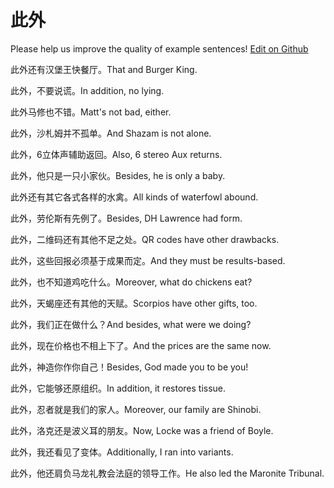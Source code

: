 # 此外

Please help us improve the quality of example sentences! [Edit on Github](https://github.com/jiyushe/jiyu-example-sentence-source/blob/main/chinese/ciwai.md)

<p><span class="chinese">此外还有汉堡王快餐厅。</span><span class="english">That and Burger King.</span></p>

<p><span class="chinese">此外，不要说谎。</span><span class="english">In addition, no lying.</span></p>

<p><span class="chinese">此外马修也不错。</span><span class="english">Matt's not bad, either.</span></p>

<p><span class="chinese">此外，沙札姆并不孤单。</span><span class="english">And Shazam is not alone.</span></p>

<p><span class="chinese">此外，6立体声辅助返回。</span><span class="english">Also, 6 stereo Aux returns.</span></p>

<p><span class="chinese">此外，他只是一只小家伙。</span><span class="english">Besides, he is only a baby.</span></p>

<p><span class="chinese">此外还有其它各式各样的水禽。</span><span class="english">All kinds of waterfowl abound.</span></p>

<p><span class="chinese">此外，劳伦斯有先例了。</span><span class="english">Besides, DH Lawrence had form.</span></p>

<p><span class="chinese">此外，二维码还有其他不足之处。</span><span class="english">QR codes have other drawbacks.</span></p>

<p><span class="chinese">此外，这些回报必须基于成果而定。</span><span class="english">And they must be results-based.</span></p>

<p><span class="chinese">此外，也不知道鸡吃什么。</span><span class="english">Moreover, what do chickens eat?</span></p>

<p><span class="chinese">此外，天蝎座还有其他的天赋。</span><span class="english">Scorpios have other gifts, too.</span></p>

<p><span class="chinese">此外，我们正在做什么？</span><span class="english">And besides, what were we doing?</span></p>

<p><span class="chinese">此外，现在价格也不相上下了。</span><span class="english">And the prices are the same now.</span></p>

<p><span class="chinese">此外，神造你作你自己！</span><span class="english">Besides, God made you to be you!</span></p>

<p><span class="chinese">此外，它能够还原组织。</span><span class="english">In addition, it restores tissue.</span></p>

<p><span class="chinese">此外，忍者就是我们的家人。</span><span class="english">Moreover, our family are Shinobi.</span></p>

<p><span class="chinese">此外，洛克还是波义耳的朋友。</span><span class="english">Now, Locke was a friend of Boyle.</span></p>

<p><span class="chinese">此外，我还看见了变体。</span><span class="english">Additionally, I ran into variants.</span></p>

<p><span class="chinese">此外，他还肩负马龙礼教会法庭的领导工作。</span><span class="english">He also led the Maronite Tribunal.</span></p>

